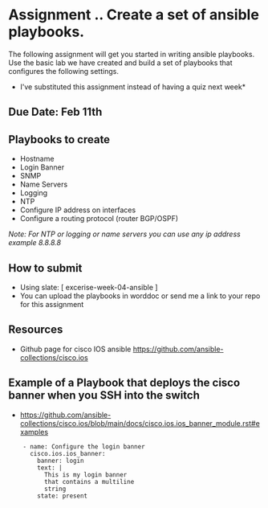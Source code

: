 # Assignment .. Create a set of ansible playbooks.
The following assignment will get you started in writing ansible playbooks. Use the basic lab we have created and build a set of playbooks that configures the following settings.

* I've substituted this assignment instead of having a quiz next week*

## Due Date: <b> Feb 11th</b>
## Playbooks to create

- Hostname
- Login Banner
- SNMP
- Name Servers
- Logging
- NTP
- Configure IP address on interfaces
- Configure a routing protocol (router BGP/OSPF)


<i>Note: For NTP or logging or name servers you can use any ip address example 8.8.8.8</i>

## How to submit
- Using slate: [ excerise-week-04-ansible ]
- You can upload the playbooks in worddoc or send me a link to your repo for this assignment

## Resources
* Github page for cisco IOS ansible https://github.com/ansible-collections/cisco.ios 

## Example of a Playbook that deploys the cisco banner when you SSH into the switch
* https://github.com/ansible-collections/cisco.ios/blob/main/docs/cisco.ios.ios_banner_module.rst#examples

```
    - name: Configure the login banner
      cisco.ios.ios_banner:
        banner: login
        text: |
          This is my login banner
          that contains a multiline
          string
        state: present
```


